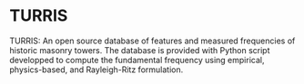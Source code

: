 # TURRIS
TURRIS: An open source database of features and measured frequencies of historic masonry towers. The database is provided with Python script developped to compute the fundamental frequency using empirical, physics-based, and Rayleigh-Ritz formulation.
